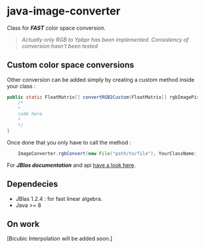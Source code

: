 # java-image-converter

Class for ***FAST*** color space conversion.

>_Actually only RGB to Ypbpr has been implemented._
> _Consistency of conversion hasn't been tested_ 

## Custom color space conversions

Other conversion can be added simply by creating a custom method inside your class :
```java
public static FloatMatrix[] convertRGB2Custom(FloatMatrix[] rgbImagePixels) {
    /*
    *
    code here
    *
    */
} 
```

Once done that you only have to call the method :
```java
    ImageConverter.rgbConvert(new File("path/to/file"), YourClassName::convertRGB2Custom);
```


For ***JBlas documentation*** and api [have a look here](http://www.jblas.org/javadoc/index.html).

## Dependecies 

- JBlas 1.2.4 : for fast linear algebra.
- Java >= 8

## On work

[Bicubic Interpolation will be added soon.]
